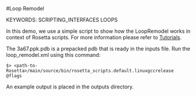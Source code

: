 #Loop Remodel

KEYWORDS: SCRIPTING_INTERFACES LOOPS

In this demo, we use a simple script to show how the LoopRemodel works in context of Rosetta scripts. For more information please refer to [Tutorials](path-to-tutorials).

The 3a67.ppk.pdb is a prepacked pdb that is ready in the inputs file. Run the loop_remodel.xml using this command:
```
$> <path-to-Rosetta>/main/source/bin/rosetta_scripts.default.linuxgccrelease @flags
```
An example output is placed in the outputs directory.
